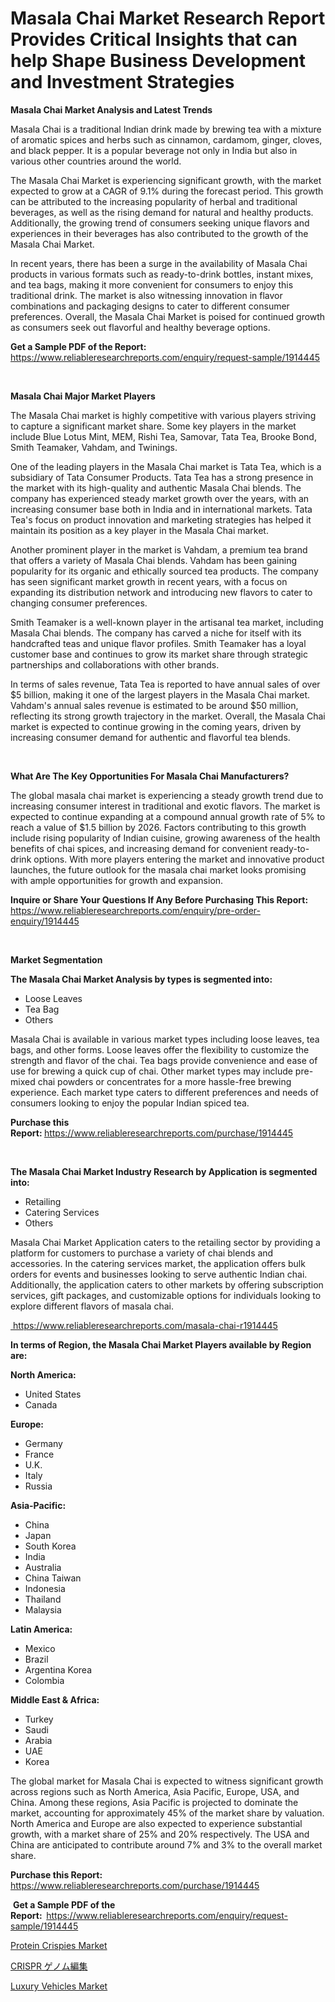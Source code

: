 <p><h1>Masala Chai Market Research Report Provides Critical Insights that can help Shape Business Development and Investment Strategies</h1></p><p><strong>Masala Chai Market Analysis and Latest Trends</strong></p>
<p><p>Masala Chai is a traditional Indian drink made by brewing tea with a mixture of aromatic spices and herbs such as cinnamon, cardamom, ginger, cloves, and black pepper. It is a popular beverage not only in India but also in various other countries around the world.</p><p>The Masala Chai Market is experiencing significant growth, with the market expected to grow at a CAGR of 9.1% during the forecast period. This growth can be attributed to the increasing popularity of herbal and traditional beverages, as well as the rising demand for natural and healthy products. Additionally, the growing trend of consumers seeking unique flavors and experiences in their beverages has also contributed to the growth of the Masala Chai Market.</p><p>In recent years, there has been a surge in the availability of Masala Chai products in various formats such as ready-to-drink bottles, instant mixes, and tea bags, making it more convenient for consumers to enjoy this traditional drink. The market is also witnessing innovation in flavor combinations and packaging designs to cater to different consumer preferences. Overall, the Masala Chai Market is poised for continued growth as consumers seek out flavorful and healthy beverage options.</p></p>
<p><strong>Get a Sample PDF of the Report:&nbsp;</strong> <a href="https://www.reliableresearchreports.com/enquiry/request-sample/1914445">https://www.reliableresearchreports.com/enquiry/request-sample/1914445</a></p>
<p>&nbsp;</p>
<p><strong>Masala Chai Major Market Players</strong></p>
<p><p>The Masala Chai market is highly competitive with various players striving to capture a significant market share. Some key players in the market include Blue Lotus Mint, MEM, Rishi Tea, Samovar, Tata Tea, Brooke Bond, Smith Teamaker, Vahdam, and Twinings.</p><p>One of the leading players in the Masala Chai market is Tata Tea, which is a subsidiary of Tata Consumer Products. Tata Tea has a strong presence in the market with its high-quality and authentic Masala Chai blends. The company has experienced steady market growth over the years, with an increasing consumer base both in India and in international markets. Tata Tea's focus on product innovation and marketing strategies has helped it maintain its position as a key player in the Masala Chai market.</p><p>Another prominent player in the market is Vahdam, a premium tea brand that offers a variety of Masala Chai blends. Vahdam has been gaining popularity for its organic and ethically sourced tea products. The company has seen significant market growth in recent years, with a focus on expanding its distribution network and introducing new flavors to cater to changing consumer preferences.</p><p>Smith Teamaker is a well-known player in the artisanal tea market, including Masala Chai blends. The company has carved a niche for itself with its handcrafted teas and unique flavor profiles. Smith Teamaker has a loyal customer base and continues to grow its market share through strategic partnerships and collaborations with other brands.</p><p>In terms of sales revenue, Tata Tea is reported to have annual sales of over $5 billion, making it one of the largest players in the Masala Chai market. Vahdam's annual sales revenue is estimated to be around $50 million, reflecting its strong growth trajectory in the market. Overall, the Masala Chai market is expected to continue growing in the coming years, driven by increasing consumer demand for authentic and flavorful tea blends.</p></p>
<p>&nbsp;</p>
<p><strong>What Are The Key Opportunities For Masala Chai Manufacturers?</strong></p>
<p><p>The global masala chai market is experiencing a steady growth trend due to increasing consumer interest in traditional and exotic flavors. The market is expected to continue expanding at a compound annual growth rate of 5% to reach a value of $1.5 billion by 2026. Factors contributing to this growth include rising popularity of Indian cuisine, growing awareness of the health benefits of chai spices, and increasing demand for convenient ready-to-drink options. With more players entering the market and innovative product launches, the future outlook for the masala chai market looks promising with ample opportunities for growth and expansion.</p></p>
<p><strong>Inquire or Share Your Questions If Any Before Purchasing This Report:</strong> <a href="https://www.reliableresearchreports.com/enquiry/pre-order-enquiry/1914445">https://www.reliableresearchreports.com/enquiry/pre-order-enquiry/1914445</a></p>
<p>&nbsp;</p>
<p><strong>Market Segmentation</strong></p>
<p><strong>The Masala Chai Market Analysis by types is segmented into:</strong></p>
<p><ul><li>Loose Leaves</li><li>Tea Bag</li><li>Others</li></ul></p>
<p><p>Masala Chai is available in various market types including loose leaves, tea bags, and other forms. Loose leaves offer the flexibility to customize the strength and flavor of the chai. Tea bags provide convenience and ease of use for brewing a quick cup of chai. Other market types may include pre-mixed chai powders or concentrates for a more hassle-free brewing experience. Each market type caters to different preferences and needs of consumers looking to enjoy the popular Indian spiced tea.</p></p>
<p><strong>Purchase this Report:&nbsp;</strong><a href="https://www.reliableresearchreports.com/purchase/1914445">https://www.reliableresearchreports.com/purchase/1914445</a></p>
<p>&nbsp;</p>
<p><strong>The Masala Chai Market Industry Research by Application is segmented into:</strong></p>
<p><ul><li>Retailing</li><li>Catering Services</li><li>Others</li></ul></p>
<p><p>Masala Chai Market Application caters to the retailing sector by providing a platform for customers to purchase a variety of chai blends and accessories. In the catering services market, the application offers bulk orders for events and businesses looking to serve authentic Indian chai. Additionally, the application caters to other markets by offering subscription services, gift packages, and customizable options for individuals looking to explore different flavors of masala chai.</p></p>
<p><a href="https://www.reliableresearchreports.com/masala-chai-r1914445">&nbsp;https://www.reliableresearchreports.com/masala-chai-r1914445</a></p>
<p><strong>In terms of Region, the Masala Chai Market Players available by Region are:</strong></p>
<p>
    <p> <strong> North America: </strong>
        <ul>
            <li>United States</li>
            <li>Canada</li>
        </ul>
        </p> 
    <p> <strong> Europe: </strong>
        <ul>
            <li>Germany</li>
            <li>France</li>
            <li>U.K.</li>
            <li>Italy</li>
            <li>Russia</li>
        </ul>
        </p> 
    <p> <strong> Asia-Pacific: </strong>
        <ul>
            <li>China</li>
            <li>Japan</li>
            <li>South Korea</li>
            <li>India</li>
            <li>Australia</li>
            <li>China Taiwan</li>
            <li>Indonesia</li>
            <li>Thailand</li>
            <li>Malaysia</li>
        </ul>
        </p> 
    <p> <strong> Latin America: </strong>
        <ul>
            <li>Mexico</li>
            <li>Brazil</li>
            <li>Argentina Korea</li>
            <li>Colombia</li>
        </ul>
        </p> 
    <p> <strong> Middle East & Africa: </strong>
        <ul>
            <li>Turkey</li>
            <li>Saudi</li>
            <li>Arabia</li>
            <li>UAE</li>
            <li>Korea</li>
        </ul>
    </p>
    </p>
<p><p>The global market for Masala Chai is expected to witness significant growth across regions such as North America, Asia Pacific, Europe, USA, and China. Among these regions, Asia Pacific is projected to dominate the market, accounting for approximately 45% of the market share by valuation. North America and Europe are also expected to experience substantial growth, with a market share of 25% and 20% respectively. The USA and China are anticipated to contribute around 7% and 3% to the overall market share.</p></p>
<p><strong>Purchase this Report: </strong><a href="https://www.reliableresearchreports.com/purchase/1914445">https://www.reliableresearchreports.com/purchase/1914445</a></p>
<p>&nbsp;<strong>Get a Sample PDF of the Report:&nbsp;&nbsp;</strong><a href="https://www.reliableresearchreports.com/enquiry/request-sample/1914445">https://www.reliableresearchreports.com/enquiry/request-sample/1914445</a></p>
<p><strong></strong></p>
<p><p><a href="https://github.com/edytherolanlouisejk1miz0wig/Market-Research-Report-List-1/blob/main/protein-crispies-market.md">Protein Crispies Market</a></p><p><a href="https://medium.com/@josuehezog2023/crispr%E3%82%B2%E3%83%8E%E3%83%A0%E7%B7%A8%E9%9B%86%E5%B8%82%E5%A0%B4%E5%88%86%E6%9E%90-%E3%81%9D%E3%81%AEcagr-%E5%B8%82%E5%A0%B4%E3%82%BB%E3%82%B0%E3%83%A1%E3%83%B3%E3%83%86%E3%83%BC%E3%82%B7%E3%83%A7%E3%83%B3%E3%81%8A%E3%82%88%E3%81%B3%E4%B8%96%E7%95%8C%E3%81%AE%E7%94%A3%E6%A5%AD%E6%A6%82%E8%A6%81-25e612e1f41c">CRISPR ゲノム編集</a></p><p><a href="https://issuu.com/reportprime-2/docs/luxury-vehicles-market-size-2030.pptx">Luxury Vehicles Market</a></p></p>